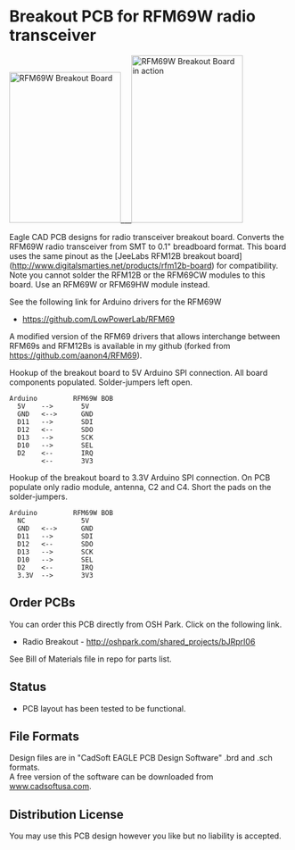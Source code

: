 # Breakout PCB for RFM69W radio transceiver 

<img src="https://raw2.github.com/uChip/RFM69W_BOB/master/RFM69W_BOB.png" alt="RFM69W Breakout Board" height="270" width="200">___<img src="https://raw2.github.com/uChip/RFM69W_BOB/master/IMG_5882.jpg" alt="RFM69W Breakout Board in action" height="300" width="200">

Eagle CAD PCB designs for radio transceiver breakout board. 
Converts the RFM69W radio transceiver from SMT to 0.1" breadboard format.  This board uses the same pinout as the [JeeLabs RFM12B breakout board] (http://www.digitalsmarties.net/products/rfm12b-board) for compatibility.  Note you cannot solder the RFM12B or the RFM69CW modules to this board.  Use an RFM69W or RFM69HW module instead.

See the following link for Arduino drivers for the RFM69W  
  * https://github.com/LowPowerLab/RFM69

A modified version of the RFM69 drivers that allows interchange between RFM69s and RFM12Bs is available in my github (forked from https://github.com/aanon4/RFM69).

Hookup of the breakout board to 5V Arduino SPI connection.  All board components populated.  Solder-jumpers left open.  

	Arduino			RFM69W BOB  
	  5V	-->		  5V  
	  GND	<-->	  GND  
	  D11	-->		  SDI  
	  D12	<--		  SDO  
	  D13	-->		  SCK  
	  D10	-->		  SEL  
	  D2	<--		  IRQ  
	  		<--		  3V3  
 
Hookup of the breakout board to 3.3V Arduino SPI connection.  On PCB populate only radio module, antenna, C2 and C4.  Short the pads on the solder-jumpers.  

	Arduino			RFM69W BOB  
	  NC	 		  5V  
	  GND	<-->	  GND  
	  D11	-->		  SDI  
	  D12	<--		  SDO  
	  D13	-->		  SCK  
	  D10	-->		  SEL  
	  D2	<--		  IRQ  
 	  3.3V	-->		  3V3  


## Order PCBs  

You can order this PCB directly from OSH Park.  Click on the following link.  
  * Radio Breakout - http://oshpark.com/shared_projects/bJRprI06  

See Bill of Materials file in repo for parts list.  

## Status  
  * PCB layout has been tested to be functional.   

## File Formats  

Design files are in "CadSoft EAGLE PCB Design Software" .brd and .sch formats.  
A free version of the software can be downloaded from www.cadsoftusa.com.  

## Distribution License  

You may use this PCB design however you like but no liability is accepted.  
